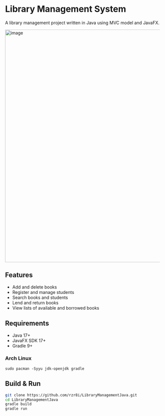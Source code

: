 # Library Management System

A library management project written in Java using MVC model and JavaFX.

<img width="651" height="756" alt="image" src="https://github.com/user-attachments/assets/407670c2-6cc2-487f-b46e-6356074a0d4d" />

## Features
- Add and delete books
- Register and manage students
- Search books and students
- Lend and return books
- View lists of available and borrowed books

## Requirements
- Java 17+
- JavaFX SDK 17+
- Gradle 9+

### Arch Linux
```
sudo pacman -Syyu jdk-openjdk gradle
```

## Build & Run
```bash
git clone https://github.com/rzr8i/LibraryManagementJava.git
cd LibraryManagementJava
gradle build
gradle run
```

